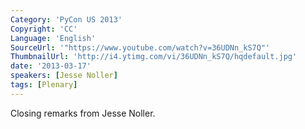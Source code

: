 ```yaml
---
Category: 'PyCon US 2013'
Copyright: 'CC'
Language: 'English'
SourceUrl: '"https://www.youtube.com/watch?v=36UDNn_kS7Q"'
ThumbnailUrl: 'http://i4.ytimg.com/vi/36UDNn_kS7Q/hqdefault.jpg'
date: '2013-03-17'
speakers: [Jesse Noller]
tags: [Plenary]
---
```

Closing remarks from Jesse Noller.